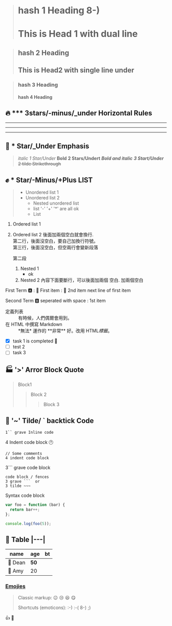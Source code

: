 
> # hash 1 Heading 8-)
> This is Head 1 with dual line
> =============================

> ## hash 2 Heading
> This is Head2 with single line under
> ------------------------------------

> ### hash 3 Heading
> #### hash 4 Heading

 

## 🔥 *** 3stars/-minus/_under Horizontal Rules
---
___
***




## 🚒 * Star/_Under Emphasis

> _italic_ *1 Star/Under*
> __Bold__ **2 Stars/Undert**
> ___Bold and italic___ ***3 Start/Under***
> ~~2 tilde Strikethrough~~


## ✊ * Star/-Minus/+Plus LIST
> - Unordered list 1
> - Unordered list 2
>   - Nested unordered list
>   + list '-' '+' '*' are all ok
>   * List 


1. Ordered list 1
1. Ordered list 2 後面加兩個空白就會換行.   
   第二行，後面沒空白，要自己加換行符號。\
   第三行，後面沒空白，但空兩行會變新段落
   
   第二段
   1. Nested 1 
      - ok
   1. Nested 2
      內容下面要斷行，可以後面加兩個 空白.
      加兩個空白


First Term  :a:
: :tennis: First item
: :basketball: 2nd item 
  next line of first item

Second Term :b:  seperated with space
: 1st item

<dl>
  <dt>定義列表</dt>
  <dd>有時候，人們偶爾會用到。</dd>

  <dt>在 HTML 中撰寫 Markdown</dt>
  <dd>*無法* 運作的 **非常** 好。改用 HTML<em>標籤</em>。</dd>
</dl>


- [x] task 1 is completed :date:
- [ ] test 2
- [ ] task 3 

## 🏭 '>' Arror Block Quote


> Block1
> > Block 2 
> > > Block 3



## :cactus: '~' Tilde/ ` backtick Code

`1`` grave Inline code`

4 Indent code block :clock1:

    // Some comments
    4 indent code block

3``` grave code block

```
code block / fences
3 grave ```  or
3 tilde ~~~   
```

Syntax code block

~~~ js
var foo = function (bar) {
  return bar++;
};

console.log(foo(5));
~~~


## :1234: Table |---|
name | age | bt
--  | -- | -- 
:cactus: Dean | __50__ 
:tada: Amy  | 20 


### [Emojies](https://github.com/markdown-it/markdown-it-emoji)

> Classic markup: :wink: :cry: :laughing: :yum:
>
> Shortcuts (emoticons): :-) :-( 8-) ;)

👍
:100:












